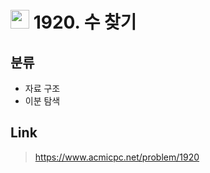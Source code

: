 # <img src="https://d2gd6pc034wcta.cloudfront.net/tier/7.svg" width="30"> 1920. 수 찾기

## 분류
* 자료 구조
* 이분 탐색

## Link
> https://www.acmicpc.net/problem/1920